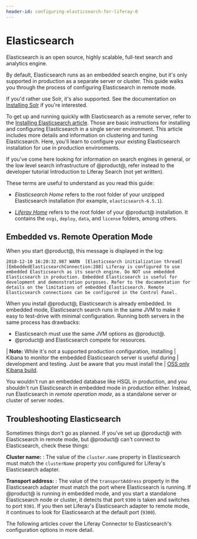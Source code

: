 ```yaml
---
header-id: configuring-elasticsearch-for-liferay-0
---
```


# Elasticsearch

Elasticsearch is an open source, highly scalable, full-text search and
analytics engine.

By default, Elasticsearch runs as an embedded search engine, but it's only
supported in production as a separate server or cluster. This guide walks you
through the process of configuring Elasticsearch in remote mode.

If you'd rather use Solr, it's also supported. See the documentation on
[Installing Solr](discover/deployment/-/knowledge_base/7-1/installing-solr)
if you're interested.

To get up and running quickly with Elasticsearch as a remote server, refer to
the
[Installing Elasticsearch article](/discover/deployment/-/knowledge_base/7-1/installing-elasticsearch).
Those are basic instructions for installing and configuring Elasticsearch in a
single server environment. This article includes more details and information
on clustering and tuning Elasticsearch. Here, you'll learn to configure your
existing Elasticsearch installation for use in production environments.

If you've come here looking for information on search engines in general, or
the low level search infrastructure of @product@, refer instead to the
developer tutorial Introduction to Liferay Search (not yet written).

These terms are useful to understand as you read this guide:

- *Elasticsearch Home* refers to the root folder of your unzipped Elasticsearch
installation (for example, `elasticsearch-6.5.1`).

- [*Liferay Home*](/discover/deployment/-/knowledge_base/7-1/installing-liferay#liferay-home)
refers to the root folder of your @product@ installation. It contains the
`osgi`, `deploy`, `data`, and `license` folders, among others.

## Embedded vs. Remote Operation Mode

When you start @product@, this message is displayed in the log:

    2018-12-10 16:20:32.987 WARN  [Elasticsearch initialization thread][EmbeddedElasticsearchConnection:288] Liferay is configured to use embedded Elasticsearch as its search engine. Do NOT use embedded Elasticsearch in production. Embedded Elasticsearch is useful for development and demonstration purposes. Refer to the documentation for details on the limitations of embedded Elasticsearch. Remote Elasticsearch connections can be configured in the Control Panel.

When you install @product@, Elasticsearch is already embedded. In embedded mode,
Elasticsearch search runs in the same JVM to make it easy to test-drive with
minimal configuration. Running both servers in the same process has drawbacks:

- Elasticsearch must use the same JVM options as @product@.
- @product@ and Elasticsearch compete for resources.

| **Note:** While it's not a supported production configuration, installing
| Kibana to monitor the embedded Elasticsearch server is useful during
| development and testing. Just be aware that you must install the
| [OSS only Kibana build](https://www.elastic.co/downloads/kibana-oss).

You wouldn't run an embedded database like HSQL in production, and you shouldn't
run Elasticsearch in embedded mode in production either. Instead, run
Elasticsearch in *remote operation mode*, as a standalone server or cluster of
server nodes.

## Troubleshooting Elasticsearch

Sometimes things don't go as planned. If you've set up @product@ with
Elasticsearch in remote mode, but @product@ can't connect to Elasticsearch, check
these things:

**Cluster name:**
: The value of the `cluster.name` property in Elasticsearch must match the
`clusterName` property you configured for Liferay's Elasticsearch adapter.

**Transport address:**
: The value of the `transportAddress` property in the Elasticsearch adapter must
match the port where Elasticsearch is running. If @product@ is running in
embedded mode, and you start a standalone Elasticsearch node or cluster, it
detects that port `9300` is taken and switches to port `9301`. If you then set
Liferay's Elasticsearch adapter to remote mode, it continues to look for
Elasticsearch at the default port (`9300`).

The following articles cover the Liferay Connector to Elasticsearch's
configuration options in more detail.
